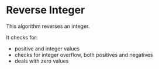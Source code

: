 # Reverse Integer

This algorithm reverses an integer.

It checks for:
* positive and integer values
* checks for integer overflow, both positives and negatives
* deals with zero values